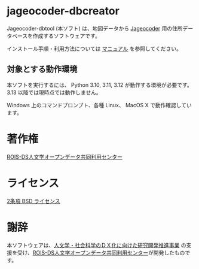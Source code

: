 # jageocoder-dbcreator

Jageocoder-dbtool (本ソフト) は、地図データから [Jageocoder](https://jageocoder.info-proto.com/) 用の住所データベースを作成するソフトウェアです。

インストール手順・利用方法については [マニュアル](docs/manual.markdown) を参照してください。

## 対象とする動作環境

本ソフトを実行するには、 Python 3.10, 3.11, 3.12 が動作する環境が必要です。 3.13 以降では現時点では動作しません。

Windows 上のコマンドプロンプト、各種 Linux、 MacOS X で動作確認しています。

# 著作権

[ROIS-DS人文学オープンデータ共同利用センター](http://codh.rois.ac.jp/)

# ライセンス

[2条項 BSD ライセンス](https://licenses.opensource.jp/BSD-2-Clause/BSD-2-Clause.html)

# 謝辞

本ソフトウェアは、[人文学・社会科学のＤＸ化に向けた研究開発推進事業](https://codh.rois.ac.jp/dihuco/) の支援を受け、[ROIS-DS人文学オープンデータ共同利用センター](http://codh.rois.ac.jp/)が開発したものです。
